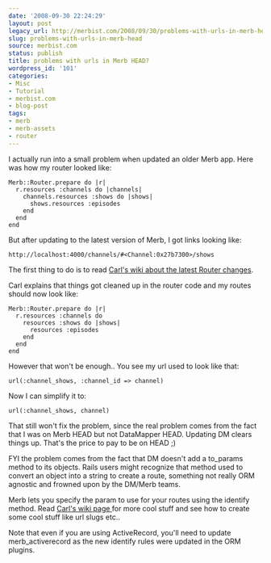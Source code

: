 ```yaml
---
date: '2008-09-30 22:24:29'
layout: post
legacy_url: http://merbist.com/2008/09/30/problems-with-urls-in-merb-head/
slug: problems-with-urls-in-merb-head
source: merbist.com
status: publish
title: problems with urls in Merb HEAD?
wordpress_id: '101'
categories:
- Misc
- Tutorial
- merbist.com
- blog-post
tags:
- merb
- merb-assets
- router
---
```


I actually run into a small problem when updated an older Merb app. Here was how my router looked like:

    
    Merb::Router.prepare do |r|
      r.resources :channels do |channels|
        channels.resources :shows do |shows|
          shows.resources :episodes
        end
      end
    end


But after updating to the latest version of Merb, I got links looking like:

    
    http://localhost:4000/channels/#<Channel:0x27b7300>/shows


The first thing to do is to read [Carl's wiki about the latest Router changes](http://github.com/carllerche/merb-core-enterprise-edition/wikis/whats-new-with-the-router).

Carl explains that things got cleaned up in the router code and my routes should now look like:

    
    Merb::Router.prepare do |r|
      r.resources :channels do
        resources :shows do |shows|
          resources :episodes
        end
      end
    end


However that won't be enough..  You see my url used to look like that:

    
    url(:channel_shows, :channel_id => channel)


Now I can simplify it to:

    
    url(:channel_shows, channel)


That still won't fix the problem, since the real problem comes from the fact that I was on Merb HEAD but not DataMapper HEAD. Updating DM clears things up. That's the price to pay to be on HEAD ;)

FYI the problem comes from the fact that DM doesn't add a to_params method to its objects. Rails users might recognize that method used to convert an object into a string to create a route, something not really ORM agnostic and frowned upon by the DM/Merb teams.

Merb lets you specify the param to use for your routes using the identify method. Read [Carl's wiki page ](http://github.com/carllerche/merb-core-enterprise-edition/wikis/whats-new-with-the-router)for more cool stuff and see how to create some cool stuff like url slugs etc..

Note that even if you are using ActiveRecord, you'll need to update merb_activerecord as the new identify rules were updated in the ORM plugins.
